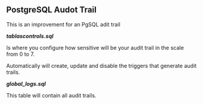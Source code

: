PostgreSQL Audot Trail
-----------------------------------------------

This is an improvement for an PgSQL adit trail

***tablascontrols.sql***

Is where you configure how sensitive will be your audit trail in the scale from 0 to 7.

Automatically will create, update and disable the triggers that generate audit trails.


***global_logs.sql***

This table will contain all audit trails.

